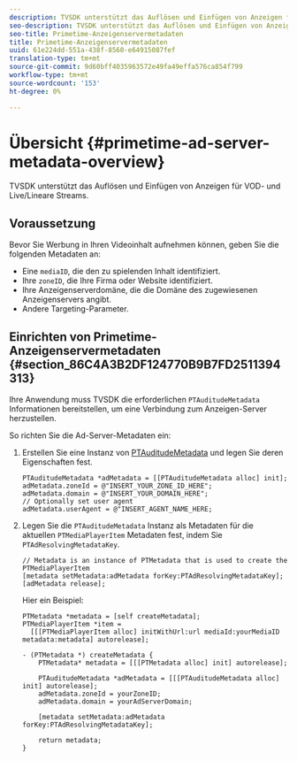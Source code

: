 ```yaml
---
description: TVSDK unterstützt das Auflösen und Einfügen von Anzeigen für VOD- und Live/Lineare Streams.
seo-description: TVSDK unterstützt das Auflösen und Einfügen von Anzeigen für VOD- und Live/Lineare Streams.
seo-title: Primetime-Anzeigenservermetadaten
title: Primetime-Anzeigenservermetadaten
uuid: 61e224dd-551a-438f-8560-e64915087fef
translation-type: tm+mt
source-git-commit: 9d60bff4035963572e49fa49effa576ca854f799
workflow-type: tm+mt
source-wordcount: '153'
ht-degree: 0%

---
```



# Übersicht {#primetime-ad-server-metadata-overview}

TVSDK unterstützt das Auflösen und Einfügen von Anzeigen für VOD- und Live/Lineare Streams.

## Voraussetzung

Bevor Sie Werbung in Ihren Videoinhalt aufnehmen können, geben Sie die folgenden Metadaten an:

* Eine `mediaID`, die den zu spielenden Inhalt identifiziert.
* Ihre `zoneID`, die Ihre Firma oder Website identifiziert.
* Ihre Anzeigenserverdomäne, die die Domäne des zugewiesenen Anzeigenservers angibt.
* Andere Targeting-Parameter.

## Einrichten von Primetime-Anzeigenservermetadaten {#section_86C4A3B2DF124770B9B7FD2511394313}

Ihre Anwendung muss TVSDK die erforderlichen `PTAuditudeMetadata` Informationen bereitstellen, um eine Verbindung zum Anzeigen-Server herzustellen.

So richten Sie die Ad-Server-Metadaten ein:

1. Erstellen Sie eine Instanz von [PTAuditudeMetadata](https://help.adobe.com/en_US/primetime/api/psdk/appledoc/Classes/PTAuditudeMetadata.html) und legen Sie deren Eigenschaften fest.

   ```
   PTAuditudeMetadata *adMetadata = [[PTAuditudeMetadata alloc] init];  
   adMetadata.zoneId = @"INSERT_YOUR_ZONE_ID_HERE"; 
   adMetadata.domain = @"INSERT_YOUR_DOMAIN_HERE"; 
   // Optionally set user agent 
   adMetadata.userAgent = @"INSERT_AGENT_NAME_HERE; 
   ```

1. Legen Sie die `PTAuditudeMetadata` Instanz als Metadaten für die aktuellen `PTMediaPlayerItem` Metadaten fest, indem Sie `PTAdResolvingMetadataKey`.

   ```
   // Metadata is an instance of PTMetadata that is used to create the PTMediaPlayerItem 
   [metadata setMetadata:adMetadata forKey:PTAdResolvingMetadataKey];  
   [adMetadata release];
   ```

   Hier ein Beispiel:

   ```
   PTMetadata *metadata = [self createMetadata]; 
   PTMediaPlayerItem *item =  
     [[[PTMediaPlayerItem alloc] initWithUrl:url mediaId:yourMediaID metadata:metadata] autorelease]; 
   
   - (PTMetadata *) createMetadata { 
       PTMetadata* metadata = [[[PTMetadata alloc] init] autorelease]; 
   
       PTAuditudeMetadata *adMetadata = [[[PTAuditudeMetadata alloc] init] autorelease];  
       adMetadata.zoneId = yourZoneID; 
       adMetadata.domain = yourAdServerDomain; 
   
       [metadata setMetadata:adMetadata forKey:PTAdResolvingMetadataKey]; 
   
       return metadata; 
   }
   ```
